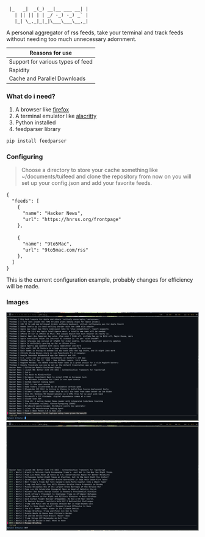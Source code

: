 ```
 |_   _|  _(_) __|__ ___ __| |
   | || || | | _/ -_) -_) _` |
   |_| \_,_|_|_|\___\___\__,_|
```
                            
A personal aggregator of rss feeds, take your terminal and track feeds without needing too much unnecessary adornment.


|   Reasons for use |
| ------------ | 
|Support for various types of feed|   
|Rapidity|
|Cache and Parallel Downloads|

### What do i need?

1. A browser like [firefox](https://www.mozilla.org/pt-BR/firefox/new/ "firefox")
2.  A terminal emulator like  [alacritty](https://alacritty.org/)
3. Python installed
4. feedparser library

```bash
pip install feedparser
```

### Configuring
> Choose a directory to store your cache something like ~/documents/tuifeed and clone the repository from now on you will set up your config.json and add your favorite feeds.

    {
      "feeds": [
        {
          "name": "Hacker News",
          "url": "https://hnrss.org/frontpage"
        },
    
        {
          "name": "9to5Mac",
          "url": "9to5mac.com/rss"
        },
      ]
    }
    
This is the current configuration example, probably changes for efficiency will be made.


### Images
![image1](images/1.png)
![image2](images/2.png)
